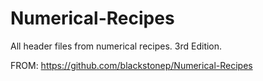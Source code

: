 # Numerical-Recipes
All header files from numerical recipes. 3rd Edition. 

FROM: https://github.com/blackstonep/Numerical-Recipes
